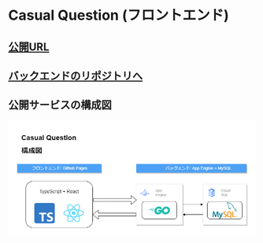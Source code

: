 # Casual Question (フロントエンド)
## [公開URL](https://joe-take.github.io/casual_question_front/)
## [バックエンドのリポジトリへ](https://github.com/JOE-take/casual_question)

## 公開サービスの構成図
![構成図](image/構成図.png)
